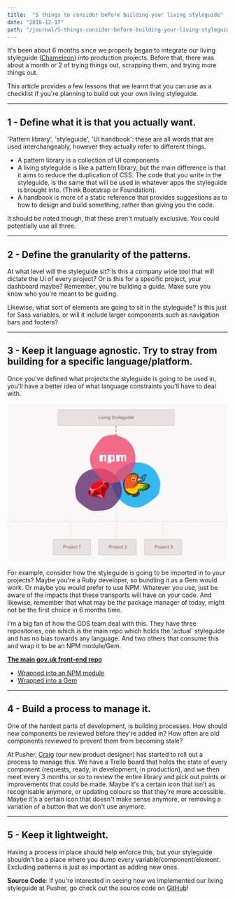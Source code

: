 ```yaml
---
title:  "5 things to consider before building your living styleguide"
date: "2016-12-17"
path: "/journal/5-things-consider-before-building-your-living-styleguide/"
---
```


It's been about 6 months since we properly began to integrate our living styleguide ([Chameleon](/project/pusher-chameleon/)) into production projects. Before that, there was about a month or 2 of trying things out, scrapping them, and trying more things out.

This article provides a few lessons that we learnt that you can use as a checklist if you're planning to build out your own living styleguide.

---

## 1 - Define what it is that you actually want.

'Pattern library', 'styleguide', 'UI handbook': these are all words that are used interchangeably, however they actually refer to different things.

* A pattern library is a collection of UI components
* A living styleguide is like a pattern library, but the main difference is that it aims to reduce the duplication of CSS. The code that you write in the styleguide, is the same that will be used in whatever apps the styleguide is brought into. (Think Bootstrap or Foundation).
* A handbook is more of a static reference that provides suggestions as to how to design and build something, rather than giving you the code.

It should be noted though, that these aren't mutually exclusive. You could potentially use all three.

---

## 2 - Define the granularity of the patterns.

At what level will the styleguide sit? Is this a company wide tool that will dictate the UI of every project? Or is this for a specific project, your dashboard maybe? Remember, you're building a guide. Make sure you know who you're meant to be guiding.

Likewise, what sort of elements are going to sit in the styleguide? Is this just for Sass variables, or will it include larger components such as navigation bars and footers?

---

## 3 - Keep it language agnostic. Try to stray from building for a specific language/platform.

Once you've defined what projects the styleguide is going to be used in, you'll have a better idea of what language constraints you'll have to deal with.

![Importing Styleguides](./styleguides-importing.jpg)

For example, consider how the styleguide is going to be imported in to your projects? Maybe you're a Ruby developer, so bundling it as a Gem would work. Or maybe you would prefer to use NPM. Whatever you use, just be aware of the impacts that these transports will have on your code. And likewise, remember that what may be _the_ package manager of today, might not be the first choice in 6 months time.

I'm a big fan of how the GDS team deal with this. They have three repositories, one which is the main repo which holds the 'actual' styleguide and has no bias towards any language. And two others that consume this and wrap it to be an NPM module/Gem.

**[The main gov.uk front-end repo](https://github.com/alphagov/govuk_frontend_toolkit)**

* [Wrapped into an NPM module](https://github.com/alphagov/govuk_frontend_toolkit_npm)
* [Wrapped into a Gem](https://github.com/alphagov/govuk_frontend_toolkit_gem)

---

## 4 - Build a process to manage it.

One of the hardest parts of development, is building processes. How should new components be reviewed before they're added in? How often are old components reviewed to prevent them from becoming stale?

At Pusher, [Craig](https://twitter.com/_ctfd_uk) (our new product designer) has started to roll out a process to manage this. We have a Trello board that holds the state of every component (requests, ready, in development, in production), and we then meet every 3 months or so to review the entire library and pick out points or improvements that could be made. Maybe it's a certain icon that isn't as recognisable anymore, or updating colours so that they're more accessible. Maybe it's a certain icon that doesn't make sense anymore, or removing a variation of a button that we don't use anymore.

---

## 5 - Keep it lightweight.

Having a process in place should help enforce this, but your styleguide shouldn't be a place where you dump every variable/component/element. Excluding patterns is just as important as adding new ones.

**Source Code**: If you're interested in seeing how we implemented our living styleguide at Pusher, go check out the source code on [GitHub](https://github.com/pusher/chameleon)!
